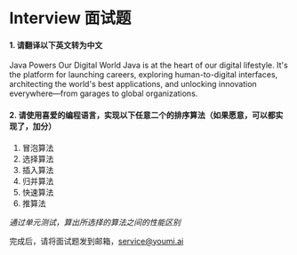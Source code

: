 # Interview 面试题

#### 1. 请翻译以下英文转为中文
Java Powers Our Digital World
Java is at the heart of our digital lifestyle. It's the platform for launching careers, exploring human-to-digital interfaces, architecting the world's best applications, and unlocking innovation everywhere—from garages to global organizations.



#### 2. 请使用喜爱的编程语言，实现以下任意二个的排序算法（如果愿意，可以都实现了，加分）
1. 冒泡算法
2. 选择算法
3. 插入算法
4. 归并算法
5. 快速算法
6. 推算法


*通过单元测试，算出所选择的算法之间的性能区别*

完成后，请将面试题发到邮箱，service@youmi.ai 

